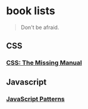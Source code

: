 # book lists
> Don't be afraid.

## CSS

### [CSS: The Missing Manual](./CSS/MissingManual.md)



## Javascript

### [JavaScript Patterns](./JSPatterns/guide.md)

